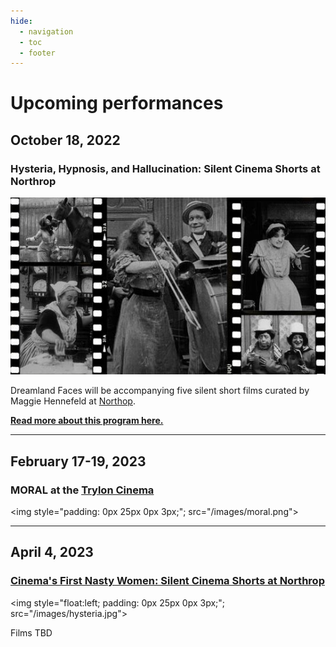 ```yaml
---
hide:
  - navigation
  - toc
  - footer
---
```


# Upcoming performances

## October 18, 2022

### Hysteria, Hypnosis, and Hallucination: Silent Cinema Shorts at Northrop

![](images/hysteria.jpg)

Dreamland Faces will be accompanying five silent short films curated by Maggie Hennefeld at [Northop](https://www.northrop.umn.edu/events/hysteria-hypnosis-hallucination-silent-cinema-shorts-with-dreamland-faces-2022).

**[Read more about this program here.](https://dreamlandfaces.github.io/hysteria/)**

-------------

## February 17-19, 2023

### MORAL at the [Trylon Cinema](https://www.trylon.org)


<img style="padding: 0px 25px 0px 3px;"; src="/images/moral.png">


-------------

## April 4, 2023

### [Cinema's First Nasty Women: Silent Cinema Shorts at Northrop](https://www.northrop.umn.edu/events/cinemas-first-nasty-women-with-dreamland-faces-2023)


<img style="float:left; padding: 0px 25px 0px 3px;"; src="/images/hysteria.jpg">


Films TBD